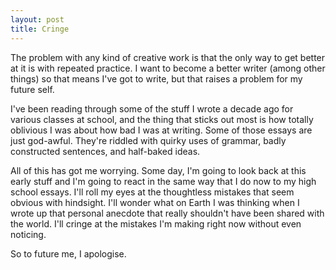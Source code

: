 ```yaml
---
layout: post
title: Cringe
---
```


The problem with any kind of creative work is that the only way to get better at it is with repeated practice. I want to become a better writer (among other things) so that means I've got to write, but that raises a problem for my future self.

I've been reading through some of the stuff I wrote a decade ago for various classes at school, and the thing that sticks out most is how totally oblivious I was about how bad I was at writing. Some of those essays are just god-awful. They're riddled with quirky uses of grammar, badly constructed sentences, and half-baked ideas. 

All of this has got me worrying. Some day, I'm going to look back at this early stuff and I'm going to react in the same way that I do now to my high school essays. I'll roll my eyes at the thoughtless mistakes that seem obvious with hindsight. I'll wonder what on Earth I was thinking when I wrote up that personal anecdote that really shouldn't have been shared with the world. I'll cringe at the mistakes I'm making right now without even noticing.

So to future me, I apologise.